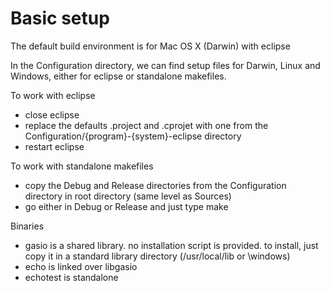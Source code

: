 # Basic setup

The default build environment is for Mac OS X (Darwin) with eclipse

In the Configuration directory, we can find setup files for Darwin, Linux and Windows, either for eclipse or standalone makefiles.

To work with eclipse
- close eclipse
- replace the defaults .project and .cprojet with one from the Configuration/{program}-{system}-eclipse directory
- restart eclipse

To work with standalone makefiles
- copy the Debug and Release directories from the Configuration directory in root directory (same level as Sources)
- go either in Debug or Release and just type make

Binaries
- gasio is a shared library. no installation script is provided. to install, just copy it in a standard library directory (/usr/local/lib or \windows)
- echo is linked over libgasio
- echotest is standalone